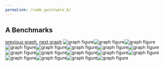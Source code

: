 ```yaml
---
permalink: /comb_quintuple_A/
---
```



## A Benchmarks

[previous graph](../comb_quadruple_ZB/), [next graph](../comb_quintuple_AVL/)
![graph figure](./images/quintuple/A/A-A_box.png)![graph figure](./images/quintuple/A/A-AVL_box.png)![graph figure](./images/quintuple/A/A-CYPHERD_box.png)![graph figure](./images/quintuple/A/A-EGG_box.png)![graph figure](./images/quintuple/A/A-F_box.png)![graph figure](./images/quintuple/A/A-FACE_box.png)![graph figure](./images/quintuple/A/A-FLOYD_box.png)![graph figure](./images/quintuple/A/A-H_box.png)![graph figure](./images/quintuple/A/A-JSOND_box.png)![graph figure](./images/quintuple/A/A-K_box.png)![graph figure](./images/quintuple/A/A-O_box.png)![graph figure](./images/quintuple/A/A-PDFD_box.png)![graph figure](./images/quintuple/A/A-RB_box.png)![graph figure](./images/quintuple/A/A-ROD_box.png)![graph figure](./images/quintuple/A/A-SMATRIX_box.png)![graph figure](./images/quintuple/A/A-SORTD_box.png)![graph figure](./images/quintuple/A/A-ZB_box.png)